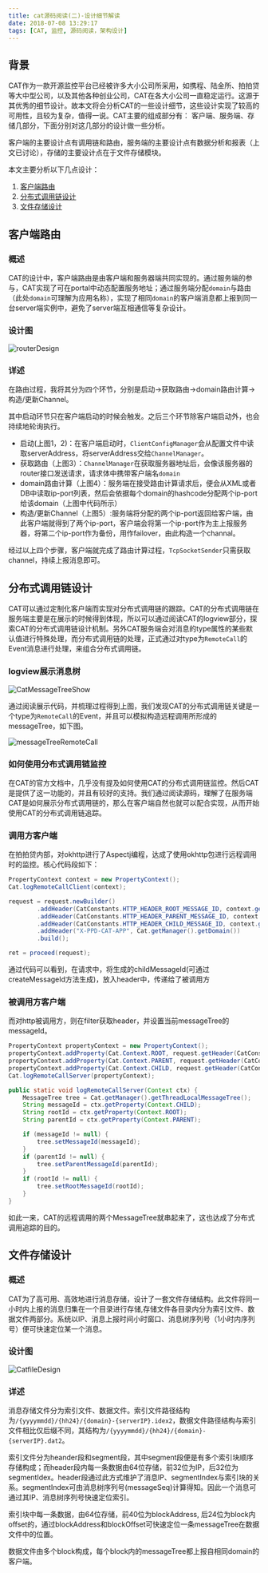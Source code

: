 ```yaml
---
title: cat源码阅读(二)-设计细节解读
date: 2018-07-08 13:29:17
tags: [CAT, 监控, 源码阅读，架构设计]
---
```


## 背景

CAT作为一款开源监控平台已经被许多大小公司所采用，如携程、陆金所、拍拍贷等大中型公司，以及其他各种创业公司，CAT在各大小公司一直稳定运行。这源于其优秀的细节设计。故本文将会分析CAT的一些设计细节，这些设计实现了较高的可用性，且较为复杂，值得一说。CAT主要的组成部分有： 客户端、服务端、存储几部分，下面分别对这几部分的设计做一些分析。

客户端的主要设计点有调用链和路由，服务端的主要设计点有数据分析和报表（上文已讨论），存储的主要设计点在于文件存储模块。

本文主要分析以下几点设计：

1. [客户端路由](#客户端路由)
2. [分布式调用链设计](#分布式调用链设计)
3. [文件存储设计](#文件存储设计)

## 客户端路由

### 概述

CAT的设计中，客户端路由是由客户端和服务器端共同实现的。通过服务端的参与，CAT实现了可在portal中动态配置服务地址；通过服务端分配`domain`与路由（此处`domain`可理解为应用名称），实现了相同`domain`的客户端消息都上报到同一台server端实例中，避免了server端互相通信等复杂设计。

### 设计图

![routerDesign](/images/routerDesign.png)

### 详述

在路由过程，我将其分为四个环节，分别是启动->获取路由->domain路由计算->构造/更新Channel。

其中启动环节只在客户端启动的时候会触发。之后三个环节除客户端启动外，也会持续地轮询执行。

- 启动(上图1，2)：在客户端启动时，`ClientConfigManager`会从配置文件中读取serverAddress，将serverAddress交给`ChannelManager`。
- 获取路由（上图3）：`ChannelManager`在获取服务器地址后，会像该服务器的router接口发送请求，请求体中携带客户端名`domain`
- domain路由计算（上图4）：服务端在接受路由计算请求后，便会从XML或者DB中读取ip-port列表，然后会依据每个domain的hashcode分配两个ip-port给该domain（上图中代码所示）
- 构造/更新Channel（上图5）:服务端将分配的两个ip-port返回给客户端，由此客户端就得到了两个ip-port，客户端会将第一个ip-port作为主上报服务器，将第二个ip-port作为备份，用作failover，由此构造一个channal。

经过以上四个步骤，客户端就完成了路由计算过程，`TcpSocketSender`只需获取channel，持续上报消息即可。

## 分布式调用链设计

CAT可以通过定制化客户端而实现对分布式调用链的跟踪。CAT的分布式调用链在服务端主要是在展示的时候得到体现，所以可以通过阅读CAT的logview部分，探索CAT的分布式调用链设计机制。另外CAT服务端会对消息的type属性的某些默认值进行特殊处理，而分布式调用链的处理，正式通过对type为`RemoteCall`的Event消息进行处理，来组合分布式调用链。

### logview展示消息树

![CatMessageTreeShow](/images/CatMessageTreeShow.png)

通过阅读展示代码，并梳理过程得到上图，我们发现CAT的分布式调用链关键是一个type为`RemoteCall`的Event，并且可以模拟构造远程调用所形成的messageTree，如下图。

![messageTreeRemoteCall](/images/messageTreeRemoteCall.png)

### 如何使用分布式调用链监控

在CAT的官方文档中，几乎没有提及如何使用CAT的分布式调用链监控。然后CAT是提供了这一功能的，并且有较好的支持。我们通过阅读源码，理解了在服务端CAT是如何展示分布式调用链的，那么在客户端自然也就可以配合实现，从而开始使用CAT的分布式调用链追踪。

### 调用方客户端
在拍拍贷内部，对okhttp进行了Aspectj编程，达成了使用okhttp包进行远程调用时的监控。核心代码段如下：
```java
PropertyContext context = new PropertyContext();
Cat.logRemoteCallClient(context);

request = request.newBuilder()
        .addHeader(CatConstants.HTTP_HEADER_ROOT_MESSAGE_ID, context.getProperty(Cat.Context.ROOT))
        .addHeader(CatConstants.HTTP_HEADER_PARENT_MESSAGE_ID, context.getProperty(Cat.Context.PARENT))
        .addHeader(CatConstants.HTTP_HEADER_CHILD_MESSAGE_ID, context.getProperty(Cat.Context.CHILD))
        .addHeader("X-PPD-CAT-APP", Cat.getManager().getDomain())
        .build();

ret = proceed(request);
```

通过代码可以看到，在请求中，将生成的childMessageId(可通过createMessageId方法生成)，放入header中，传递给了被调用方

### 被调用方客户端
而对http被调用方，则在filter获取header，并设置当前messageTree的messageId。

```java
PropertyContext propertyContext = new PropertyContext();
propertyContext.addProperty(Cat.Context.ROOT, request.getHeader(CatConstants.HTTP_HEADER_ROOT_MESSAGE_ID));
propertyContext.addProperty(Cat.Context.PARENT, request.getHeader(CatConstants.HTTP_HEADER_PARENT_MESSAGE_ID));
propertyContext.addProperty(Cat.Context.CHILD, request.getHeader(CatConstants.HTTP_HEADER_CHILD_MESSAGE_ID));
Cat.logRemoteCallServer(propertyContext);
```

```java
public static void logRemoteCallServer(Context ctx) {
	MessageTree tree = Cat.getManager().getThreadLocalMessageTree();
	String messageId = ctx.getProperty(Context.CHILD);
	String rootId = ctx.getProperty(Context.ROOT);
	String parentId = ctx.getProperty(Context.PARENT);

	if (messageId != null) {
		tree.setMessageId(messageId);
	}
	if (parentId != null) {
		tree.setParentMessageId(parentId);
	}
	if (rootId != null) {
		tree.setRootMessageId(rootId);
	}
}
```

如此一来，CAT的远程调用的两个MessageTree就串起来了，这也达成了分布式调用追踪的目的。


## 文件存储设计

### 概述

CAT为了高可用、高效地进行消息存储，设计了一套文件存储结构。此文件将同一小时内上报的消息归集在一个目录进行存储,存储文件各目录内分为索引文件、数据文件两部分。系统以IP、消息上报时间小时窗口、消息树序列号（1小时内序列号）便可快速定位某一个消息。

### 设计图

![CatfileDesign](/images/CatfileDesign.png)

### 详述

消息存储文件分为索引文件、数据文件。索引文件路径结构为`/{yyyymmdd}/{hh24}/{domain}-{serverIP}.idex2`，数据文件路径结构与索引文件相比仅后缀不同，其结构为`/{yyyymmdd}/{hh24}/{domain}-{serverIP}.dat2`。

索引文件分为heander段和segment段，其中segment段便是有多个索引块顺序存储构成；而header段内每一条数据由64位存储，前32位为IP，后32位为segmentIdex。header段通过此方式维护了消息IP、segmentIndex与索引块的关系。segmentIndex可由消息树序列号(messageSeq)计算得知。因此一个消息可通过其IP、消息树序列号快速定位索引。

索引块中每一条数据，由64位存储，前40位为blockAddress, 后24位为block内offset的，通过blockAddress和blockOffset可快速定位一条messageTree在数据文件中的位置。

数据文件由多个block构成，每个block内的messageTree都上报自相同domain的客户端。


